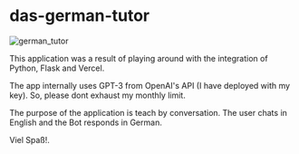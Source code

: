 # das-german-tutor

![german_tutor](https://user-images.githubusercontent.com/5442238/222479615-16175cea-11d7-4695-895e-f9e23115fa39.png)


This application was a result of playing around with the integration of Python, Flask and Vercel.

The app internally uses GPT-3 from OpenAI's API (I have deployed with my key). So, please dont exhaust my monthly limit.

The purpose of the application is teach by conversation. The user chats in English and the Bot responds in German.

Viel Spaß!.
